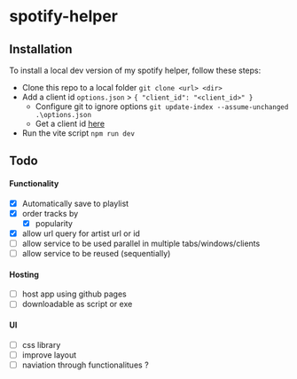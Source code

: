 # spotify-helper

## Installation
To install a local dev version of my spotify helper, follow these steps:
- Clone this repo to a local folder `git clone <url> <dir>`
- Add a client id `options.json` > `{ "client_id": "<client_id>" }`
  - Configure git to ignore options `git update-index --assume-unchanged .\options.json`
  - Get a client id [here](https://developer.spotify.com/dashboard)
- Run the vite script `npm run dev`

## Todo

#### Functionality
- [x] Automatically save to playlist
- [x] order tracks by
  - [x] popularity 
- [x] allow url query for artist url or id
- [ ] allow service to be used parallel in multiple tabs/windows/clients
- [ ] allow service to be reused (sequentially)

#### Hosting
- [ ] host app using github pages
- [ ] downloadable as script or exe

#### UI
- [ ] css library
- [ ] improve layout
- [ ] naviation through functionalitues ?
